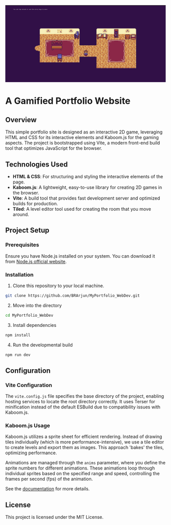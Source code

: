 <img src=Portfolio.png></img>


# A Gamified Portfolio Website

## Overview

This simple portfolio site is designed as an interactive 2D game, leveraging HTML and CSS for its interactive elements and Kaboom.js for the gaming aspects. The project is bootstrapped using Vite, a modern front-end build tool that optimizes JavaScript for the browser.

## Technologies Used

- **HTML & CSS**: For structuring and styling the interactive elements of the page.
- **Kaboom.js**: A lightweight, easy-to-use library for creating 2D games in the browser.
- **Vite**: A build tool that provides fast development server and optimized builds for production.
- **Tiled**: A level editor tool used for creating the room that you move around.

## Project Setup

### Prerequisites

Ensure you have Node.js installed on your system. You can download it from [Node.js official website](https://nodejs.org).

### Installation

1. Clone this repository to your local machine.
``` bash
git clone https://github.com/BRArjun/MyPortfolio_WebDev.git
```
2. Move into the directory
``` bash
cd MyPortfolio_WebDev
```
3. Install dependencies
``` bash
npm install
```
4. Run the developmental build
```bash
npm run dev
```

## Configuration

### Vite Configuration

The `vite.config.js` file specifies the base directory of the project, enabling hosting services to locate the root directory correctly. It uses Terser for minification instead of the default ESBuild due to compatibility issues with Kaboom.js.

### Kaboom.js Usage

Kaboom.js utilizes a sprite sheet for efficient rendering. Instead of drawing tiles individually (which is more performance-intensive), we use a tile editor to create levels and export them as images. This approach 'bakes' the tiles, optimizing performance.

Animations are managed through the `anims` parameter, where you define the sprite numbers for different animations. These animations loop through individual sprites based on the specified range and speed, controlling the frames per second (fps) of the animation.

See the [documentation](https://kaboomjs.com/doc/intro) for more details.
## License

This project is licensed under the MIT License.

